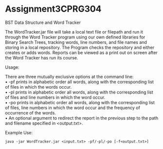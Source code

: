 # Assignment3CPRG304

BST Data Structure and Word Tracker

The WordTracker.jar file will take a local text file or filepath and run it through the Word Tracker program 
using our own defined libraries for Binary Search Trees, tracking words, line numbers, and file names
and storing in a local repository. The Program checks the repository and either creates or adds words. Reports can be viewed as a print out on screen after the Word Tracker has run its course.

Usage:

There are three mutually exclusive options at the command line:  
• -pf prints in alphabetic order all words, along with the corresponding list of files 
in which the words occur.  
• -pl prints in alphabetic order all words, along with the corresponding list of files 
and line numbers in which the word occur.  
• -po prints in alphabetic order all words, along with the corresponding list of files, 
line numbers in which the word occur and the frequency of occurrence of the 
words.  
• An optional argument to redirect the report in the previous step to the path and 
filename specified in <output.txt>.  

Example Use:

    java -jar WordTracker.jar <input.txt> -pf/-pl/-po [-f<output.txt>]